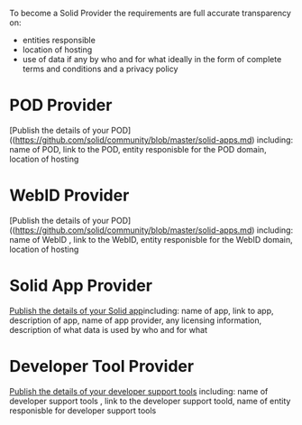 To become a Solid Provider the requirements are full accurate transparency on:
* entities responsible
* location of hosting
* use of data if any by who and for what ideally in the form of complete terms and conditions and a privacy policy

# POD Provider 
[Publish the details of your POD]((https://github.com/solid/community/blob/master/solid-apps.md) including: name of POD, link to the POD, entity responisble for the POD domain, location of hosting 

# WebID Provider
[Publish the details of your POD]((https://github.com/solid/community/blob/master/solid-apps.md) including: name of WebID , link to the WebID, entity responisble for the WebID domain, location of hosting

# Solid App Provider
[Publish the details of your Solid app](https://github.com/solid/community/blob/master/solid-apps.md)including: name of app, link to app, description of app, name of app provider, any licensing information, description of what data is used by who and for what 

# Developer Tool Provider 
[Publish the details of your developer support tools](https://github.com/solid/developer-support-tools.md) including: name of developer support tools , link to the developer support toold, name of entity responisble for developer support tools
